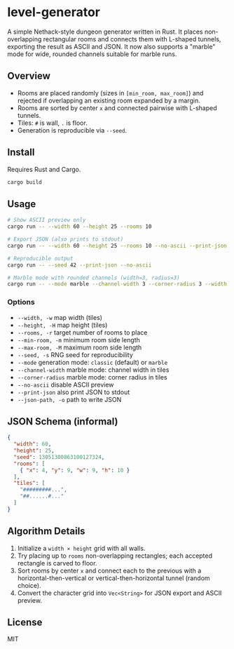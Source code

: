 # level-generator

A simple Nethack-style dungeon generator written in Rust. It places non-overlapping rectangular rooms and connects them with L-shaped tunnels, exporting the result as ASCII and JSON. It now also supports a "marble" mode for wide, rounded channels suitable for marble runs.

## Overview

- Rooms are placed randomly (sizes in `[min_room, max_room]`) and rejected if overlapping an existing room expanded by a margin.
- Rooms are sorted by center `x` and connected pairwise with L-shaped tunnels.
- Tiles: `#` is wall, `.` is floor.
- Generation is reproducible via `--seed`.

## Install

Requires Rust and Cargo.

```bash
cargo build
```

## Usage

```bash
# Show ASCII preview only
cargo run -- --width 60 --height 25 --rooms 10

# Export JSON (also prints to stdout)
cargo run -- --width 60 --height 25 --rooms 10 --no-ascii --print-json --json-path out/level.json

# Reproducible output
cargo run -- --seed 42 --print-json --no-ascii

# Marble mode with rounded channels (width=3, radius=3)
cargo run -- --mode marble --channel-width 3 --corner-radius 3 --width 60 --height 25 --rooms 10 --print-json --no-ascii
```

### Options

- `--width, -w` map width (tiles)
- `--height, -H` map height (tiles)
- `--rooms, -r` target number of rooms to place
- `--min-room, -m` minimum room side length
- `--max-room, -M` maximum room side length
- `--seed, -s` RNG seed for reproducibility
- `--mode` generation mode: `classic` (default) or `marble`
- `--channel-width` marble mode: channel width in tiles
- `--corner-radius` marble mode: corner radius in tiles
- `--no-ascii` disable ASCII preview
- `--print-json` also print JSON to stdout
- `--json-path, -o` path to write JSON

## JSON Schema (informal)

```json
{
  "width": 60,
  "height": 25,
  "seed": 13051300863100127324,
  "rooms": [
    { "x": 4, "y": 9, "w": 9, "h": 10 }
  ],
  "tiles": [
    "#########...",
    "##......#..."
  ]
}
```

## Algorithm Details

1. Initialize a `width × height` grid with all walls.
2. Try placing up to `rooms` non-overlapping rectangles; each accepted rectangle is carved to floor.
3. Sort rooms by center `x` and connect each to the previous with a horizontal-then-vertical or vertical-then-horizontal tunnel (random choice).
4. Convert the character grid into `Vec<String>` for JSON export and ASCII preview.

## License

MIT
